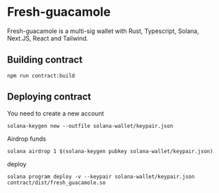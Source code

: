 # Fresh-guacamole

Fresh-guacamole is a multi-sig wallet with Rust, Typescript, Solana, Next.JS, React and Tailwind.

## Building contract

```shell
npm run contract:build
```

## Deploying contract

You need to create a new account

```shell
solana-keygen new --outfile solana-wallet/keypair.json
```

Airdrop funds

```shell
solana airdrop 1 $(solana-keygen pubkey solana-wallet/keypair.json)
```

deploy

```shell
solana program deploy -v --keypair solana-wallet/keypair.json contract/dist/fresh_guacamole.so
```